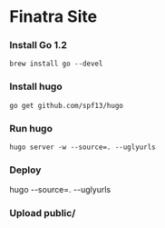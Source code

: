 # Finatra Site

### Install Go 1.2

    brew install go --devel

### Install hugo

    go get github.com/spf13/hugo

### Run hugo

    hugo server -w --source=. --uglyurls

### Deploy 

hugo --source=. --uglyurls

### Upload public/
